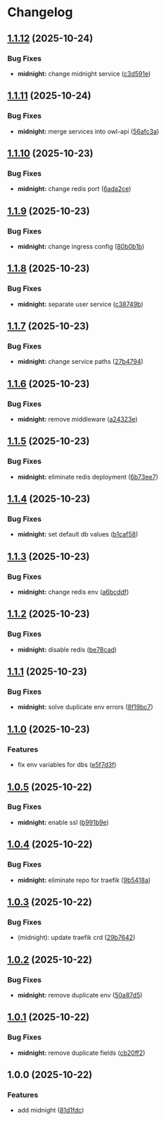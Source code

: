 # Changelog

## [1.1.12](https://github.com/hackclub/helm/compare/midnight-core-v1.1.11...midnight-core-v1.1.12) (2025-10-24)


### Bug Fixes

* **midnight:** change midnight service ([c3d591e](https://github.com/hackclub/helm/commit/c3d591e9f149acf24e9a3bd121c36978f1181a70))

## [1.1.11](https://github.com/hackclub/helm/compare/midnight-core-v1.1.10...midnight-core-v1.1.11) (2025-10-24)


### Bug Fixes

* **midnight:** merge services into owl-api ([56afc3a](https://github.com/hackclub/helm/commit/56afc3a7d711dbe827cfb6783be01daf70096183))

## [1.1.10](https://github.com/hackclub/helm/compare/midnight-core-v1.1.9...midnight-core-v1.1.10) (2025-10-23)


### Bug Fixes

* **midnight:** change redis port ([6ada2ce](https://github.com/hackclub/helm/commit/6ada2ce95d606d274cdd8602bdfd9f5a0eab1b35))

## [1.1.9](https://github.com/hackclub/helm/compare/midnight-core-v1.1.8...midnight-core-v1.1.9) (2025-10-23)


### Bug Fixes

* **midnight:** change ingress config ([80b0b1b](https://github.com/hackclub/helm/commit/80b0b1bce0182959fbdf4518b4de9ca6dacc702b))

## [1.1.8](https://github.com/hackclub/helm/compare/midnight-core-v1.1.7...midnight-core-v1.1.8) (2025-10-23)


### Bug Fixes

* **midnight:** separate user service ([c38749b](https://github.com/hackclub/helm/commit/c38749b523dac6a0a8592a0ef3d38faee83a694c))

## [1.1.7](https://github.com/hackclub/helm/compare/midnight-core-v1.1.6...midnight-core-v1.1.7) (2025-10-23)


### Bug Fixes

* **midnight:** change service paths ([27b4794](https://github.com/hackclub/helm/commit/27b479424dedff79e8c32a29a22ab060c4440b57))

## [1.1.6](https://github.com/hackclub/helm/compare/midnight-core-v1.1.5...midnight-core-v1.1.6) (2025-10-23)


### Bug Fixes

* **midnight:** remove middleware ([a24323e](https://github.com/hackclub/helm/commit/a24323ebd679902f4eb6d7fbc6c1da166a9b5521))

## [1.1.5](https://github.com/hackclub/helm/compare/midnight-core-v1.1.4...midnight-core-v1.1.5) (2025-10-23)


### Bug Fixes

* **midnight:** eliminate redis deployment ([6b73ee7](https://github.com/hackclub/helm/commit/6b73ee72d4be5a688dc1520686b4d5f58b1bcfc1))

## [1.1.4](https://github.com/hackclub/helm/compare/midnight-core-v1.1.3...midnight-core-v1.1.4) (2025-10-23)


### Bug Fixes

* **midnight:** set default db values ([b1caf58](https://github.com/hackclub/helm/commit/b1caf58b52216e43f429288bdc5e5d725da6b5c1))

## [1.1.3](https://github.com/hackclub/helm/compare/midnight-core-v1.1.2...midnight-core-v1.1.3) (2025-10-23)


### Bug Fixes

* **midnight:** change redis env ([a6bcddf](https://github.com/hackclub/helm/commit/a6bcddf698e8289ad1694c2ee44006d3b233a70e))

## [1.1.2](https://github.com/hackclub/helm/compare/midnight-core-v1.1.1...midnight-core-v1.1.2) (2025-10-23)


### Bug Fixes

* **midnight:** disable redis ([be78cad](https://github.com/hackclub/helm/commit/be78cad784b94af3cbbfad82bd18c9bf7998d845))

## [1.1.1](https://github.com/hackclub/helm/compare/midnight-core-v1.1.0...midnight-core-v1.1.1) (2025-10-23)


### Bug Fixes

* **midnight:** solve duplicate env errors ([8f19bc7](https://github.com/hackclub/helm/commit/8f19bc795738f9acff340f9cba55981e7a5ec8a8))

## [1.1.0](https://github.com/hackclub/helm/compare/midnight-core-v1.0.5...midnight-core-v1.1.0) (2025-10-23)


### Features

* fix env variables for dbs ([e5f7d3f](https://github.com/hackclub/helm/commit/e5f7d3f8d714b73351a51c511d1af0f4db5e3004))

## [1.0.5](https://github.com/hackclub/helm/compare/midnight-core-v1.0.4...midnight-core-v1.0.5) (2025-10-22)


### Bug Fixes

* **midnight:** enable ssl ([b991b9e](https://github.com/hackclub/helm/commit/b991b9ef18a2387c4be240eddba3836465468dd3))

## [1.0.4](https://github.com/hackclub/helm/compare/midnight-core-v1.0.3...midnight-core-v1.0.4) (2025-10-22)


### Bug Fixes

* **midnight:** eliminate repo for traefik ([9b5418a](https://github.com/hackclub/helm/commit/9b5418a959c9e2b2e0f832eac90368b4b6fbad2b))

## [1.0.3](https://github.com/hackclub/helm/compare/midnight-core-v1.0.2...midnight-core-v1.0.3) (2025-10-22)


### Bug Fixes

* (midnight): update traefik crd ([29b7642](https://github.com/hackclub/helm/commit/29b7642bc8729b32924edc1a8bb04f06be92da26))

## [1.0.2](https://github.com/hackclub/helm/compare/midnight-core-v1.0.1...midnight-core-v1.0.2) (2025-10-22)


### Bug Fixes

* **midnight:** remove duplicate env ([50a87d5](https://github.com/hackclub/helm/commit/50a87d53f555809ccb45b1445a16ebfb052a06a5))

## [1.0.1](https://github.com/hackclub/helm/compare/midnight-core-v1.0.0...midnight-core-v1.0.1) (2025-10-22)


### Bug Fixes

* **midnight:** remove duplicate fields ([cb20ff2](https://github.com/hackclub/helm/commit/cb20ff229c882f3ad17e1af2465e0f1f288f7cf8))

## 1.0.0 (2025-10-22)


### Features

* add midnight ([81d1fdc](https://github.com/hackclub/helm/commit/81d1fdc149220ba9b4a80780de629b602f438e09))
